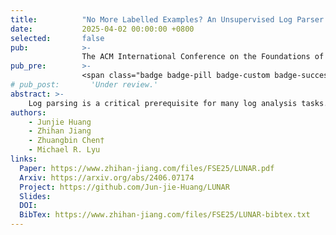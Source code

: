 ```yaml
---
title:          "No More Labelled Examples? An Unsupervised Log Parser with LLMs"
date:           2025-04-02 00:00:00 +0800
selected:       false
pub:            >-
                The ACM International Conference on the Foundations of Software Engineering, Trondheim, Norway, Jun 2025.
pub_pre:        >-
                <span class="badge badge-pill badge-custom badge-success">FSE'25</span>
# pub_post:       'Under review.'
abstract: >-
    Log parsing is a critical prerequisite for many log analysis tasks. However, existing language model-based parsers often rely heavily on high-quality labeled examples to perform well, which limits their practicality in real-world scenarios. To overcome this limitation, we propose LUNAR, an unsupervised, LLM-based method for efficient and ready-to-use log parsing, which is based on the key insight that while LLMs struggle with direct log parsing, their performance can be significantly improved through comparative analysis of multiple logs that differ only in their parameter components.
authors:
    - Junjie Huang
    - Zhihan Jiang
    - Zhuangbin Chen†
    - Michael R. Lyu
links:
  Paper: https://www.zhihan-jiang.com/files/FSE25/LUNAR.pdf
  Arxiv: https://arxiv.org/abs/2406.07174
  Project: https://github.com/Jun-jie-Huang/LUNAR
  Slides: 
  DOI:
  BibTex: https://www.zhihan-jiang.com/files/FSE25/LUNAR-bibtex.txt
---
```

